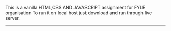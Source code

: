 This is a vanilla HTML,CSS AND JAVASCRIPT assignment for FYLE organisation 
To run it on local host just download and run through live server.
****************************************************************************************************************************************************************************************************************
